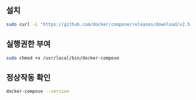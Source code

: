 ## 설치

```zsh
sudo curl -L "https://github.com/docker/compose/releases/download/v2.5.0/docker-compose-$(uname -s)-$(uname -m)" -o /usr/local/bin/docker-compose
```



## 실행권한 부여

```zsh
sudo chmod +x /usr/local/bin/docker-compose
```

## 정상작동 확인

```zsh
docker-compose --version
```